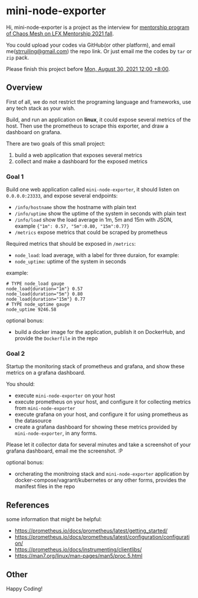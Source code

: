 # mini-node-exporter

Hi, mini-node-exporter is a project as the interview for [mentorship program of Chaos Mesh on LFX Mentorship 2021 fall](https://mentorship.lfx.linuxfoundation.org/project/8db683b0-0273-4a83-9ed9-4c33ee2cfcf0).

You could upload your codes via GitHub(or other platform), and email me(strruiling@gmail.com) the repo link. Or just email me the codes by `tar` or `zip` pack.

Please finish this project before [Mon, August 30, 2021 12:00 +8:00](https://time.is/compare/1200_30_Aug_2021_in_Shanghai).

## Overview

First of all, we do not restrict the programing language and frameworks, use any tech stack as your wish.

Build, and run an application on **linux**, it could expose several metrics of the host. Then use the prometheus to scrape this exporter, and draw a dashboard on grafana.

There are two goals of this small project:

1. build a web application that exposes several metrics 
1. collect and make a dashboard for the exposed metrics

### Goal 1

Build one web application called `mini-node-exporter`, it should listen on `0.0.0.0:23333`, and expose several endpoints:

- `/info/hostname` show the hostname with plain text
- `/info/uptime` show the uptime of the system in seconds with plain text
- `/info/load` show the load average in 1m, 5m and 15m with JSON, example `{"1m": 0.57, "5m":0.80, "15m":0.77}`
- `/metrics` expose metrics that could be scraped by prometheus

Required metrics that should be exposed in `/metrics`:

- `node_load`: load average, with a label for three duraion, for example:
- `node_uptime`: uptime of the system in seconds

example:

```
# TYPE node_load gauge
node_load{duration="1m"} 0.57
node_load{duration="5m"} 0.80
node_load{duration="15m"} 0.77
# TYPE node_uptime gauge
node_uptime 9246.58
```

optional bonus:

- build a docker image for the application, publish it on DockerHub, and provide the `Dockerfile` in the repo

### Goal 2

Startup the monitoring stack of prometheus and grafana, and show these metrics on a grafana dashboard.

You should:

- execute `mini-node-exporter` on your host
- execute prometheus on your host, and configure it for collecting metrics from `mini-node-exporter`
- execute grafana on your host, and configure it for using prometheus as the datasource
- create a grafana dashboard for showing these metrics provided by `mini-node-exporter`, in any forms.

Please let it collector data for several minutes and take a screenshot of your grafana dashboard, email me the screenshot. :P

optional bonus:

- orcherating the monitroing stack and `mini-node-exporter` application by docker-compose/vagrant/kubernetes or any other forms, provides the manifest files in the repo

## References

some information that might be helpful:

- https://prometheus.io/docs/prometheus/latest/getting_started/
- https://prometheus.io/docs/prometheus/latest/configuration/configuration/
- https://prometheus.io/docs/instrumenting/clientlibs/
- https://man7.org/linux/man-pages/man5/proc.5.html

## Other

Happy Coding!

